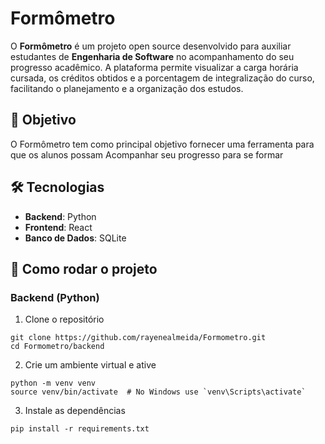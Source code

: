 # Formômetro

O **Formômetro** é um projeto open source desenvolvido para auxiliar estudantes de **Engenharia de Software** no acompanhamento do seu progresso acadêmico. A plataforma permite visualizar a carga horária cursada, os créditos obtidos e a porcentagem de integralização do curso, facilitando o planejamento e a organização dos estudos.

## 🎯 Objetivo

O Formômetro tem como principal objetivo fornecer uma ferramenta para que os alunos possam Acompanhar seu progresso para se formar

## 🛠️ Tecnologias

- **Backend**: Python
- **Frontend**: React 
- **Banco de Dados**: SQLite


## 🚀 Como rodar o projeto

### Backend (Python)

1. Clone o repositório

```
git clone https://github.com/rayenealmeida/Formometro.git
cd Formometro/backend
```
2. Crie um ambiente virtual e ative

```
python -m venv venv
source venv/bin/activate  # No Windows use `venv\Scripts\activate`
```

3. Instale as dependências
```
pip install -r requirements.txt
```


